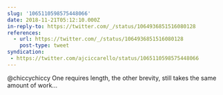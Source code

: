 ```yaml
---
slug: '1065110598575448066'
date: 2018-11-21T05:12:10.000Z
in-reply-to: https://twitter.com/_/status/1064936851516080128
references:
  - url: https://twitter.com/_/status/1064936851516080128
    post-type: tweet
syndication:
 - https://twitter.com/ajciccarello/status/1065110598575448066
---
```


@chiccychiccy One requires length, the other brevity, still takes the same amount of work...
